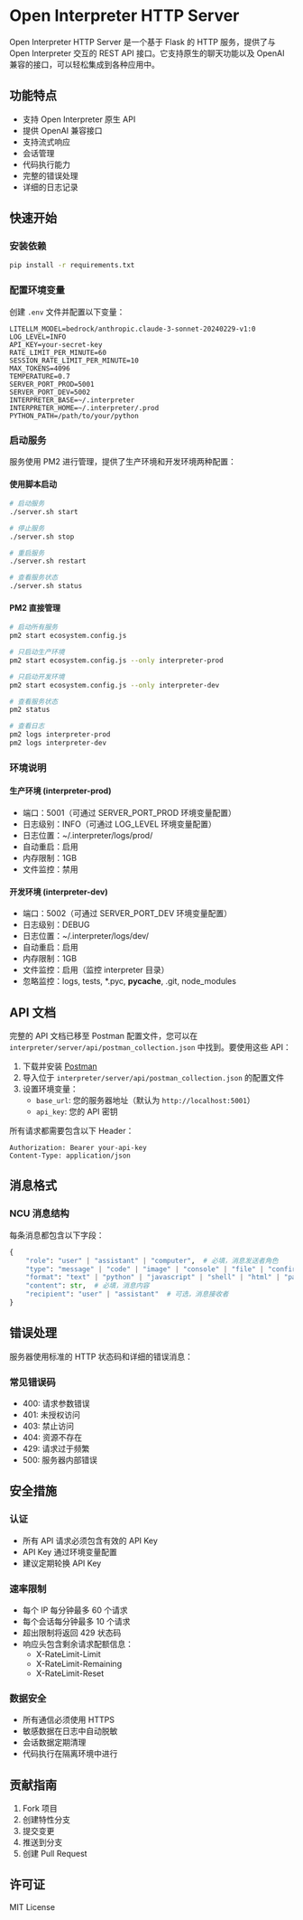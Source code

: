 # Open Interpreter HTTP Server

Open Interpreter HTTP Server 是一个基于 Flask 的 HTTP 服务，提供了与 Open Interpreter 交互的 REST API 接口。它支持原生的聊天功能以及 OpenAI 兼容的接口，可以轻松集成到各种应用中。

## 功能特点

- 支持 Open Interpreter 原生 API
- 提供 OpenAI 兼容接口
- 支持流式响应
- 会话管理
- 代码执行能力
- 完整的错误处理
- 详细的日志记录

## 快速开始

### 安装依赖

```bash
pip install -r requirements.txt
```

### 配置环境变量

创建 `.env` 文件并配置以下变量：

```env
LITELLM_MODEL=bedrock/anthropic.claude-3-sonnet-20240229-v1:0
LOG_LEVEL=INFO
API_KEY=your-secret-key
RATE_LIMIT_PER_MINUTE=60
SESSION_RATE_LIMIT_PER_MINUTE=10
MAX_TOKENS=4096
TEMPERATURE=0.7
SERVER_PORT_PROD=5001
SERVER_PORT_DEV=5002
INTERPRETER_BASE=~/.interpreter
INTERPRETER_HOME=~/.interpreter/.prod
PYTHON_PATH=/path/to/your/python
```

### 启动服务

服务使用 PM2 进行管理，提供了生产环境和开发环境两种配置：

#### 使用脚本启动

```bash
# 启动服务
./server.sh start

# 停止服务
./server.sh stop

# 重启服务
./server.sh restart

# 查看服务状态
./server.sh status
```

#### PM2 直接管理

```bash
# 启动所有服务
pm2 start ecosystem.config.js

# 只启动生产环境
pm2 start ecosystem.config.js --only interpreter-prod

# 只启动开发环境
pm2 start ecosystem.config.js --only interpreter-dev

# 查看服务状态
pm2 status

# 查看日志
pm2 logs interpreter-prod
pm2 logs interpreter-dev
```

### 环境说明

#### 生产环境 (interpreter-prod)
- 端口：5001（可通过 SERVER_PORT_PROD 环境变量配置）
- 日志级别：INFO（可通过 LOG_LEVEL 环境变量配置）
- 日志位置：~/.interpreter/logs/prod/
- 自动重启：启用
- 内存限制：1GB
- 文件监控：禁用

#### 开发环境 (interpreter-dev)
- 端口：5002（可通过 SERVER_PORT_DEV 环境变量配置）
- 日志级别：DEBUG
- 日志位置：~/.interpreter/logs/dev/
- 自动重启：启用
- 内存限制：1GB
- 文件监控：启用（监控 interpreter 目录）
- 忽略监控：logs, tests, *.pyc, __pycache__, .git, node_modules

## API 文档

完整的 API 文档已移至 Postman 配置文件，您可以在 `interpreter/server/api/postman_collection.json` 中找到。要使用这些 API：

1. 下载并安装 [Postman](https://www.postman.com/downloads/)
2. 导入位于 `interpreter/server/api/postman_collection.json` 的配置文件
3. 设置环境变量：
   - `base_url`: 您的服务器地址（默认为 `http://localhost:5001`）
   - `api_key`: 您的 API 密钥

所有请求都需要包含以下 Header：
```http
Authorization: Bearer your-api-key
Content-Type: application/json
```

## 消息格式

### NCU 消息结构

每条消息都包含以下字段：

```python
{
    "role": "user" | "assistant" | "computer",  # 必填，消息发送者角色
    "type": "message" | "code" | "image" | "console" | "file" | "confirmation",  # 必填，消息类型
    "format": "text" | "python" | "javascript" | "shell" | "html" | "path" | "base64.png" | "base64.jpeg",  # 可选，内容格式
    "content": str,  # 必填，消息内容
    "recipient": "user" | "assistant"  # 可选，消息接收者
}
```

## 错误处理

服务器使用标准的 HTTP 状态码和详细的错误消息：

### 常见错误码

- 400: 请求参数错误
- 401: 未授权访问
- 403: 禁止访问
- 404: 资源不存在
- 429: 请求过于频繁
- 500: 服务器内部错误

## 安全措施

### 认证
- 所有 API 请求必须包含有效的 API Key
- API Key 通过环境变量配置
- 建议定期轮换 API Key

### 速率限制
- 每个 IP 每分钟最多 60 个请求
- 每个会话每分钟最多 10 个请求
- 超出限制将返回 429 状态码
- 响应头包含剩余请求配额信息：
  - X-RateLimit-Limit
  - X-RateLimit-Remaining
  - X-RateLimit-Reset

### 数据安全
- 所有通信必须使用 HTTPS
- 敏感数据在日志中自动脱敏
- 会话数据定期清理
- 代码执行在隔离环境中进行

## 贡献指南

1. Fork 项目
2. 创建特性分支
3. 提交变更
4. 推送到分支
5. 创建 Pull Request

## 许可证

MIT License